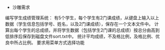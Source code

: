 - 沙雕需求

编写学生成绩管理系统：
有5个学生，每个学生有2门课成绩，从键盘上输入以上数据（学生信息包括学号、姓名，以及2门课成绩），保存在一个文本文件中。
计算出每个学生的总成绩，并将学生数据（包括学生2门课的总成绩）按总分由高到低排序后保存到磁盘文件sort.txt中。
统计平均成绩，不及格比例，及格比例、优良中所占比例。
要求用菜单方式选择功能